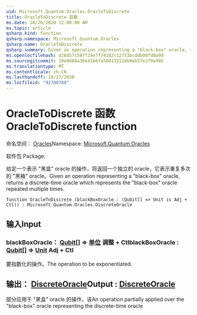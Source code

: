```yaml
---
uid: Microsoft.Quantum.Oracles.OracleToDiscrete
title: OracleToDiscrete 函数
ms.date: 10/26/2020 12:00:00 AM
ms.topic: article
qsharp.kind: function
qsharp.namespace: Microsoft.Quantum.Oracles
qsharp.name: OracleToDiscrete
qsharp.summary: Given an operation representing a "black-box" oracle, returns a discrete-time oracle which represents the "black-box" oracle repeated multiple times.
ms.openlocfilehash: d26d57c587f24e7f74102c12753bcddb00fd8a9d
ms.sourcegitcommit: 29e0d88a30e4166fa580132124b0eb57e1f0e986
ms.translationtype: MT
ms.contentlocale: zh-CN
ms.lasthandoff: 10/27/2020
ms.locfileid: "92700788"
---
```

# <a name="oracletodiscrete-function"></a><span data-ttu-id="e1ca5-102">OracleToDiscrete 函数</span><span class="sxs-lookup"><span data-stu-id="e1ca5-102">OracleToDiscrete function</span></span>

<span data-ttu-id="e1ca5-103">命名空间： [Oracles](xref:Microsoft.Quantum.Oracles)</span><span class="sxs-lookup"><span data-stu-id="e1ca5-103">Namespace: [Microsoft.Quantum.Oracles](xref:Microsoft.Quantum.Oracles)</span></span>

<span data-ttu-id="e1ca5-104">软件包 [](https://nuget.org/packages/)</span><span class="sxs-lookup"><span data-stu-id="e1ca5-104">Package: [](https://nuget.org/packages/)</span></span>


<span data-ttu-id="e1ca5-105">给定一个表示 "黑盒" oracle 的操作，将返回一个独立的 oracle，它表示重复多次的 "黑箱" oracle。</span><span class="sxs-lookup"><span data-stu-id="e1ca5-105">Given an operation representing a "black-box" oracle, returns a discrete-time oracle which represents the "black-box" oracle repeated multiple times.</span></span>

```qsharp
function OracleToDiscrete (blackBoxOracle : (Qubit[] => Unit is Adj + Ctl)) : Microsoft.Quantum.Oracles.DiscreteOracle
```


## <a name="input"></a><span data-ttu-id="e1ca5-106">输入</span><span class="sxs-lookup"><span data-stu-id="e1ca5-106">Input</span></span>

### <a name="blackboxoracle--qubit--unit-adj--ctl"></a><span data-ttu-id="e1ca5-107">blackBoxOracle： [Qubit](xref:microsoft.quantum.lang-ref.qubit)[] => [单位](xref:microsoft.quantum.lang-ref.unit) 调整 + Ctl</span><span class="sxs-lookup"><span data-stu-id="e1ca5-107">blackBoxOracle : [Qubit](xref:microsoft.quantum.lang-ref.qubit)[] => [Unit](xref:microsoft.quantum.lang-ref.unit) Adj + Ctl</span></span>

<span data-ttu-id="e1ca5-108">要指数化的操作。</span><span class="sxs-lookup"><span data-stu-id="e1ca5-108">The operation to be exponentiated.</span></span>



## <a name="output--discreteoracle"></a><span data-ttu-id="e1ca5-109">输出： [DiscreteOracle](xref:Microsoft.Quantum.Oracles.DiscreteOracle)</span><span class="sxs-lookup"><span data-stu-id="e1ca5-109">Output : [DiscreteOracle](xref:Microsoft.Quantum.Oracles.DiscreteOracle)</span></span>

<span data-ttu-id="e1ca5-110">部分应用于 "黑盒" oracle 的操作，该</span><span class="sxs-lookup"><span data-stu-id="e1ca5-110">An operation partially applied over the "black-box" oracle representing the discrete-time oracle</span></span>